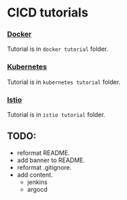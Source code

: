 # CICD tutorials

### [Docker](docker%20tutorial/README.md)

Tutorial is in `docker tutorial` folder.

### [Kubernetes](kubernetes%20tutorial/README.md)

Tutorial is in `kubernetes tutorial` folder.

### [Istio](istio%20tutorial/README.md)

Tutorial is in `istio tutorial` folder.

## TODO:

- reformat README.
- add banner to README.
- reformat .gitignore.
- add content.
  - jenkins
  - argocd